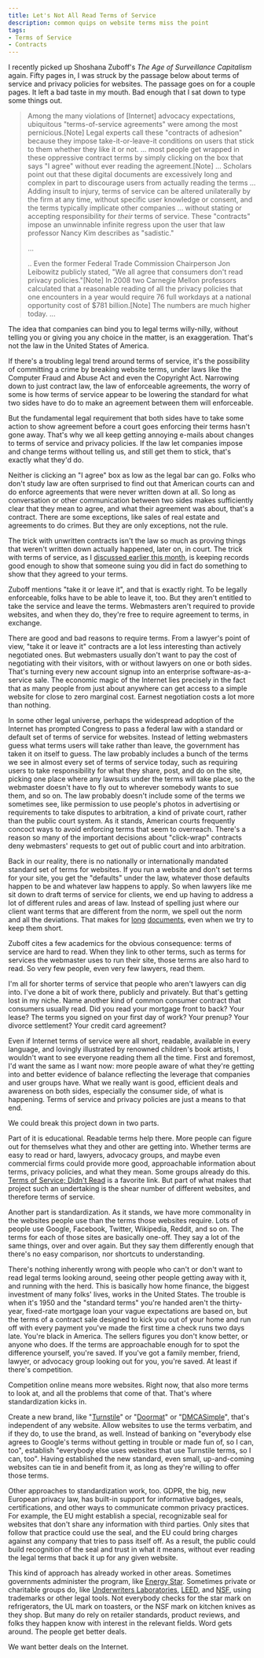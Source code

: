```yaml
---
title: Let's Not All Read Terms of Service
description: common quips on website terms miss the point
tags:
- Terms of Service
- Contracts
---
```


I recently picked up Shoshana Zuboff's _The Age of Surveillance Capitalism_ again.  Fifty pages in, I was struck by the passage below about terms of service and privacy policies for websites.  The passage goes on for a couple pages.  It left a bad taste in my mouth.  Bad enough that I sat down to type some things out.

> Among the many violations of [Internet] advocacy expectations, ubiquitous "terms-of-service agreements" were among the most pernicious.[Note]  Legal experts call these "contracts of adhesion" because they impose take-it-or-leave-it conditions on users that stick to them whether they like it or not. ... most people get wrapped in these oppressive contract terms by simply clicking on the box that says "I agree" without ever reading the agreement.[Note] ... Scholars point out that these digital documents are excessively long and complex in part to discourage users from actually reading the terms ... Adding insult to injury, terms of service can be altered unilaterally by the firm at any time, without specific user knowledge or consent, and the terms typically implicate other companies ... without stating or accepting responsibility for _their_ terms of service.  These "contracts" impose an unwinnable infinite regress upon the user that law professor Nancy Kim describes as "sadistic."
>
> ...
>
> .. Even the former Federal Trade Commission Chairperson Jon Leibowitz publicly stated, "We all agree that consumers don't read privacy policies."[Note]  In 2008 two Carnegie Mellon professors calculated that a reasonable reading of all the privacy policies that one encounters in a year would require 76 full workdays at a national opportunity cost of $781 billion.[Note]  The numbers are much higher today. ...

The idea that companies can bind you to legal terms willy-nilly, without telling you or giving you any choice in the matter, is an exaggeration.  That's not the law in the United States of America.

If there's a troubling legal trend around terms of service, it's the possibility of committing a crime by breaking website terms, under laws like the Computer Fraud and Abuse Act and even the Copyright Act.  Narrowing down to just contract law, the law of enforceable agreements, the worry of some is how terms of service appear to be lowering the standard for what two sides have to do to make an agreement between them will enforceable.

But the fundamental legal requirement that both sides have to take some action to show agreement before a court goes enforcing their terms hasn't gone away.  That's why we all keep getting annoying e-mails about changes to terms of service and privacy policies.  If the law let companies impose and change terms without telling us, and still get them to stick, that's exactly what they'd do.

Neither is clicking an "I agree" box as low as the legal bar can go.  Folks who don't study law are often surprised to find out that American courts can and do enforce agreements that were never written down at all.  So long as conversation or other communication between two sides makes sufficiently clear that they mean to agree, and what their agreement was about, that's a contract.  There are some exceptions, like sales of real estate and agreements to do crimes.  But they are only exceptions, not the rule.

The trick with unwritten contracts isn't the law so much as proving things that weren't written down actually happened, later on, in court.  The trick with terms of service, as I [discussed earlier this month](https://writing.kemitchell.com/2020/11/10/Snow-v-Eventbrite.html), is keeping records good enough to show that someone suing you did in fact do something to show that they agreed to your terms.

Zuboff mentions "take it or leave it", and that is exactly right.  To be legally enforceable, folks have to be able to leave it, too.  But they aren't entitled to take the service and leave the terms.  Webmasters aren't required to provide websites, and when they do, they're free to require agreement to terms, in exchange.

There are good and bad reasons to require terms.  From a lawyer's point of view, "take it or leave it" contracts are a lot less interesting than actively negotiated ones.  But webmasters usually don't want to pay the cost of negotiating with their visitors, with or without lawyers on one or both sides.  That's turning every new account signup into an enterprise software-as-a-service sale.  The economic magic of the Internet lies precisely in the fact that as many people from just about anywhere can get access to a simple website for close to zero marginal cost.  Earnest negotiation costs a lot more than nothing.

In some other legal universe, perhaps the widespread adoption of the Internet has prompted Congress to pass a federal law with a standard or default set of terms of service for websites.  Instead of letting webmasters guess what terms users will take rather than leave, the government has taken it on itself to guess.  The law probably includes a bunch of the terms we see in almost every set of terms of service today, such as requiring users to take responsibility for what they share, post, and do on the site, picking one place where any lawsuits under the terms will take place, so the webmaster doesn't have to fly out to wherever somebody wants to sue them, and so on.  The law probably doesn't include some of the terms we sometimes see, like permission to use people's photos in advertising or requirements to take disputes to arbitration, a kind of private court, rather than the public court system.  As it stands, American courts frequently concoct ways to avoid enforcing terms that seem to overreach.  There's a reason so many of the important decisions about "click-wrap" contracts deny webmasters' requests to get out of public court and into arbitration.

Back in our reality, there is no nationally or internationally mandated standard set of terms for websites.  If you run a website and don't set terms for your site, you get the "defaults" under the law, whatever those defaults happen to be and whatever law happens to apply.  So when lawyers like me sit down to draft terms of service for clients, we end up having to address a lot of different rules and areas of law.  Instead of spelling just where our client want terms that are different from the norm, we spell out the norm and all the deviations.  That makes for [long](https://turnstiletos.com/) [documents](https://doormatprivacy.com/), even when we try to keep them short.

Zuboff cites a few academics for the obvious consequence: terms of service are hard to read.  When they link to other terms, such as terms for services the webmaster uses to run their site, those terms are also hard to read.  So very few people, even very few lawyers, read them.

I'm all for shorter terms of service that people who aren't lawyers can dig into.  I've done a bit of work there, publicly and privately.  But that's getting lost in my niche.  Name another kind of common consumer contract that consumers usually read.  Did you read your mortgage front to back?  Your lease?  The terms you signed on your first day of work?  Your prenup?  Your divorce settlement?  Your credit card agreement?

Even if Internet terms of service were all short, readable, available in every language, and lovingly illustrated by renowned children's book artists, I wouldn't want to see everyone reading them all the time.  First and foremost, I'd want the same as I want now: more people aware of what they're getting into and better evidence of balance reflecting the leverage that companies and user groups have.  What we really want is good, efficient deals and awareness on both sides, especially the consumer side, of what is happening.  Terms of service and privacy policies are just a means to that end.

We could break this project down in two parts.

Part of it is educational.  Readable terms help there.  More people can figure out for themselves what they and other are getting into.  Whether terms are easy to read or hard, lawyers, advocacy groups, and maybe even commercial firms could provide more good, approachable information about terms, privacy policies, and what they mean.  Some groups already do this.  [Terms of Service; Didn't Read](https://tosdr.org/) is a favorite link.  But part of what makes that project such an undertaking is the shear number of different websites, and therefore terms of service.

Another part is standardization.  As it stands, we have more commonality in the websites people use than the terms those websites require.  Lots of people use Google, Facebook, Twitter, Wikipedia, Reddit, and so on.  The terms for each of those sites are basically one-off.  They say a lot of the same things, over and over again.  But they say them differently enough that there's no easy comparison, nor shortcuts to understanding.

There's nothing inherently wrong with people who can't or don't want to read legal terms looking around, seeing other people getting away with it, and running with the herd.  This is basically how home finance, the biggest investment of many folks' lives, works in the United States.  The trouble is when it's 1950 and the "standard terms" you're handed aren't the thirty-year, fixed-rate mortgage loan your vague expectations are based on, but the terms of a contract sale designed to kick you out of your home and run off with every payment you've made the first time a check runs two days late.  You're black in America.  The sellers figures you don't know better, or anyone who does.  If the terms are approachable enough for to spot the difference yourself, you're saved.  If you've got a family member, friend, lawyer, or advocacy group looking out for you, you're saved.  At least if there's competition.

Competition online means more websites.  Right now, that also more terms to look at, and all the problems that come of that.  That's where standardization kicks in.

Create a new brand, like "[Turnstile](https://turnstiletos.com/)" or "[Doormat](https://doormatprivacy.com/)" or "[DMCASimple](https://dmcasimple.com/)", that's independent of any website.  Allow websites to use the terms verbatim, and if they do, to use the brand, as well.  Instead of banking on "everybody else agrees to Google's terms without getting in trouble or made fun of, so I can, too", establish "everybody else uses websites that use Turnstile terms, so I can, too".  Having established the new standard, even small, up-and-coming websites can tie in and benefit from it, as long as they're willing to offer those terms.

Other approaches to standardization work, too.  GDPR, the big, new European privacy law, has built-in support for informative badges, seals, certifications, and other ways to communicate common privacy practices.  For example, the EU might establish a special, recognizable seal for websites that don't share any information with third parties.  Only sites that follow that practice could use the seal, and the EU could bring charges against any company that tries to pass itself off.  As a result, the public could build recognition of the seal and trust in what it means, without ever reading the legal terms that back it up for any given website.

This kind of approach has already worked in other areas.  Sometimes governments administer the program, like [Energy Star](https://en.wikipedia.org/wiki/Energy_Star).  Sometimes private or charitable groups do, like [Underwriters Laboratories](https://en.wikipedia.org/wiki/UL_(safety_organization)), [LEED](https://en.wikipedia.org/wiki/Leadership_in_Energy_and_Environmental_Design), and [NSF](https://en.wikipedia.org/wiki/NSF_International), using trademarks or other legal tools.  Not everybody checks for the star mark on refrigerators, the UL mark on toasters, or the NSF mark on kitchen knives as they shop.  But many do rely on retailer standards, product reviews, and folks they happen know with interest in the relevant fields.  Word gets around.  The people get better deals.

We want better deals on the Internet.
